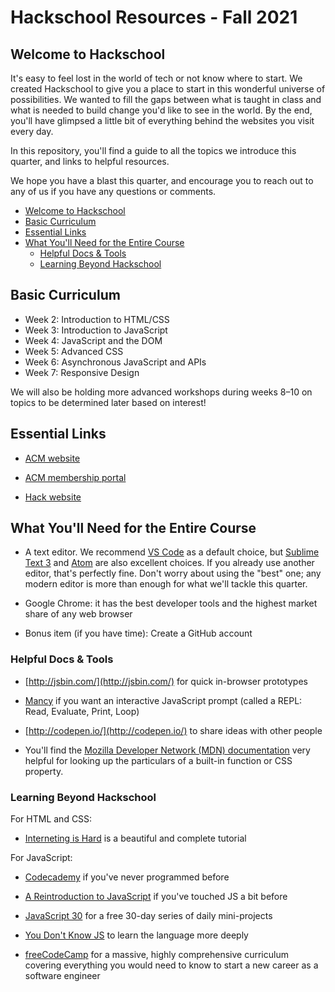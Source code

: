 # Hackschool Resources - Fall 2021 <!-- omit in toc -->

## Welcome to Hackschool 

It's easy to feel lost in the world of tech or not know where to start. We
created Hackschool to give you a place to start in this wonderful universe of
possibilities. We wanted to fill the gaps between what is taught in class and
what is needed to build change you'd like to see in the world. By the end,
you'll have glimpsed a little bit of everything behind the websites you visit
every day.

In this repository, you'll find a guide to all the topics we introduce this
quarter, and links to helpful resources.

We hope you have a blast this quarter, and encourage you to reach out to any of
us if you have any questions or comments. 

<!-- MarkdownTOC autolink=true bracket="round" lowercase_only_ascii="false" -->
- [Welcome to Hackschool](#welcome-to-hackschool)
- [Basic Curriculum](#basic-curriculum)
- [Essential Links](#essential-links)
- [What You'll Need for the Entire Course](#what-youll-need-for-the-entire-course)
  - [Helpful Docs & Tools](#helpful-docs--tools)
  - [Learning Beyond Hackschool](#learning-beyond-hackschool)

<!-- /MarkdownTOC -->

## Basic Curriculum

* Week 2: Introduction to HTML/CSS
* Week 3: Introduction to JavaScript
* Week 4: JavaScript and the DOM
* Week 5: Advanced CSS
* Week 6: Asynchronous JavaScript and APIs
* Week 7: Responsive Design

We will also be holding more advanced workshops during weeks 8–10 on topics
to be determined later based on interest!

## Essential Links 

* [ACM website](http://www.uclaacm.com/)

* [ACM membership portal](https://members.uclaacm.com/login)

* [Hack website](https://hack.uclaacm.com/)

## What You'll Need for the Entire Course

* A text editor. We recommend [VS Code](https://code.visualstudio.com/) as
  a default choice, but [Sublime Text 3](https://www.sublimetext.com/) and
  [Atom](https://atom.io/) are also excellent choices. If you already use
  another editor, that's perfectly fine. Don't worry about using the "best"
  one; any modern editor is more than enough for what we'll tackle this
  quarter.

* Google Chrome: it has the best developer tools and the highest market share of
  any web browser
  
* Bonus item (if you have time): Create a GitHub account

### Helpful Docs & Tools

* [http://jsbin.com/](http://jsbin.com/) for quick in-browser prototypes

* [Mancy](https://github.com/princejwesley/Mancy) if you want an interactive
  JavaScript prompt (called a REPL: Read, Evaluate, Print, Loop)

* [http://codepen.io/](http://codepen.io/) to share ideas with other people

* You'll find the [Mozilla Developer Network (MDN) documentation](https://developer.mozilla.org/en-US/docs/Web) very helpful
for looking up the particulars of a built-in function or CSS property.

### Learning Beyond Hackschool

For HTML and CSS:

* [Interneting is Hard](https://internetingishard.com/) is a beautiful and complete tutorial

For JavaScript: 

* [Codecademy](https://www.codecademy.com/learn/introduction-to-javascript) if you've never programmed before

* [A Reintroduction to JavaScript](https://developer.mozilla.org/en-US/docs/Web/JavaScript/A_re-introduction_to_JavaScript) if you've touched JS a bit before

* [JavaScript 30](https://javascript30.com/) for a free 30-day series of daily
  mini-projects

* [You Don't Know JS](https://github.com/getify/You-Dont-Know-JS) to learn the language more deeply

* [freeCodeCamp](https://www.freecodecamp.org/map) for a massive, highly comprehensive curriculum covering everything you would need to know to start a new career as a software engineer
